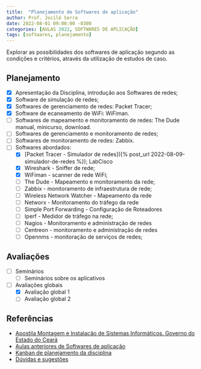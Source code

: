```yaml
---
title:  "Planejamento de Softwares de aplicação"
author: Prof. Jocilé Serra
date: 2022-08-01 09:00:00 -0300
categories: [AULAS 2022, SOFTWARES DE APLICAÇÃO]
tags: [softwares, planejamento]
---
```

Explorar as possibilidades dos softwares de aplicação segundo as condições e critérios, através da utilização de estudos de caso.

## Planejamento

* [X] Apresentação da Disciplina, introdução aos Softwares de redes;
* [X] Software de simulação de redes;
* [X] Softwares de gerenciamento de redes: Packet Tracer;
* [X] Software de ecaneamento de WiFi: WiFiman.
* [ ] Softwares de mapeamento e monitoramento de redes: The Dude manual, minicurso, download.
* [ ] Softwares de gerenciamento e monitoramento de redes;
* [ ] Softwares de monitoramento de redes: Zabbix.
* [ ] Softwares abordados:
  * [x] [Packet Tracer - Simulador de redes]({% post_url 2022-08-09-simulador-de-redes %}); LabCisco
  * [x] Wireshark - Sniffer de rede;
  * [x] WiFiman - scanner de rede WiFi;
  * [ ] The Dude - Mapeamento e monitoramento da rede;
  * [ ] Zabbix - monitoramento de infraestrutura de rede;  
  * [ ] Wireless Network Watcher - Mapeamento da rede
  * [ ] Networx - Monitoramento do tráfego da rede
  * [ ] Simple Port Forwarding - Configuração de Roteadores
  * [ ] Iperf - Medidor de tráfego na rede;
  * [ ] Nagios - Monitoramento e administração de redes
  * [ ] Centreon - monitoramento e administração de redes
  * [ ] Opennms - monitoração de serviços de redes;

## Avaliações

* [ ] Seminários
  * [ ] Seminários sobre os aplicativos
* [ ] Avaliações globais
  * [x] Avaliação global 1
  * [ ] Avaliação global 2

## Referências

* [Apostila Montagem e Instalação de Sistemas Informáticos. Governo do Estado do Ceará](https://educacaoprofissional.seduc.ce.gov.br/images/material_didatico/redes_de_computadores/redes_de_computadores_softwares_de_aplicacao.pdf)
* [Aulas anteriores de Softwares de aplicação](https://aulas.jocile.com/redes/softwares-de-aplica%C3%A7%C3%A3o)
* [Kanban de planejamento da disciplina](https://github.com/users/jocile/projects/12)
* [Dúvidas e sugestões](https://github.com/jocile/redes-de-computadores/discussions)
